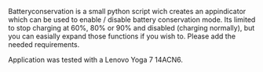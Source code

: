 Batteryconservation is a small python script wich creates an appindicator which can be used to enable / disable battery conservation mode.
Its limited to stop charging at 60%, 80% or 90% and disabled (charging normally), but you can easially expand those functions if you wish to.
Please add the needed requirements.

Application was tested with a Lenovo Yoga 7 14ACN6.
